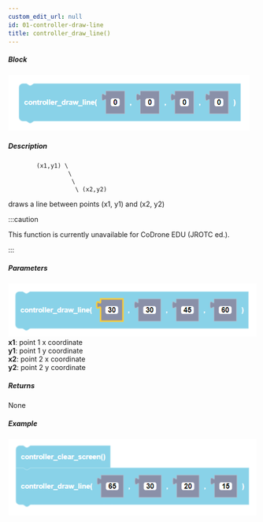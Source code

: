 ```yaml
---
custom_edit_url: null
id: 01-controller-draw-line
title: controller_draw_line()
---
```


##### Block

![controller draw line block image](controller_draw_line.PNG)<br />

##### Description
```
        (x1,y1) \
                 \
                  \
                   \ (x2,y2)
```
draws a line between points (x1, y1) and (x2, y2)

:::caution

This function is currently unavailable for CoDrone EDU (JROTC ed.).

:::


##### Parameters
![controller draw line block image](controller_draw_line_params.PNG) <br />
**x1**: point 1 x coordinate <br />
**y1**: point 1 y coordinate <br />
**x2**: point 2 x coordinate <br />
**y2**: point 2 y coordinate <br />

##### Returns

None

##### Example

![controller draw line example](controller_draw_line_example.PNG)
